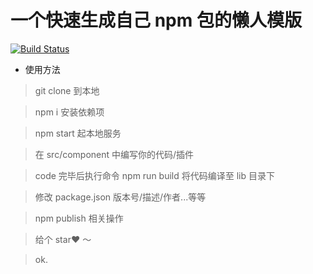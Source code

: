 # 一个快速生成自己 npm 包的懒人模版

[![Build Status](https://www.travis-ci.org/funky-tiger/npm-plugin-template.svg?branch=master)](https://www.travis-ci.org/funky-tiger/npm-plugin-template)

- 使用方法

> git clone 到本地

> npm i 安装依赖项

> npm start 起本地服务

> 在 src/component 中编写你的代码/插件

> code 完毕后执行命令 npm run build 将代码编译至 lib 目录下

> 修改 package.json 版本号/描述/作者...等等

> npm publish 相关操作

> 给个 star❤️ ～

> ok.
